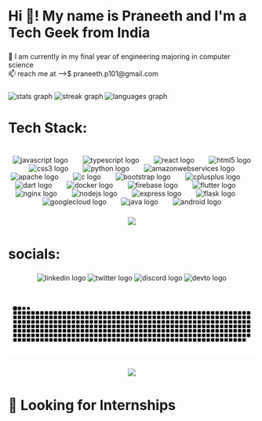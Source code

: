 <h1 align="left">Hi 👋! My name is Praneeth and I'm a Tech Geek from India</h1>

###

<p align="left">👀 I am currently in my final year of engineering majoring in computer science<br>📫 reach me at -->$ praneeth.p101@gmail.com</p>

###

<div align="left">
  <img src="https://github-readme-stats.vercel.app/api?username=praneethp07&hide_title=false&hide_rank=true&show_icons=true&include_all_commits=true&count_private=true&disable_animations=false&theme=dark&locale=en&hide_border=true" height="150" alt="stats graph"  />
  <img src="https://streak-stats.demolab.com?user=praneethp07&locale=en&mode=daily&theme=dracula&hide_border=true&border_radius=5" height="150" alt="streak graph"  />
  <img src="https://github-readme-stats.vercel.app/api/top-langs?username=praneethp07&locale=en&hide_title=false&layout=compact&card_width=320&langs_count=5&theme=tokyonight&hide_border=true" height="150" alt="languages graph"  />
</div>

###

<h1 align="left">Tech Stack:</h1>

###

<br clear="both">

<div align="center">
  <img src="https://cdn.jsdelivr.net/gh/devicons/devicon/icons/javascript/javascript-original.svg" height="44" alt="javascript logo"  />
  <img width="22" />
  <img src="https://cdn.jsdelivr.net/gh/devicons/devicon/icons/typescript/typescript-original.svg" height="44" alt="typescript logo"  />
  <img width="22" />
  <img src="https://cdn.jsdelivr.net/gh/devicons/devicon/icons/react/react-original.svg" height="44" alt="react logo"  />
  <img width="22" />
  <img src="https://cdn.jsdelivr.net/gh/devicons/devicon/icons/html5/html5-original.svg" height="44" alt="html5 logo"  />
  <img width="22" />
  <img src="https://cdn.jsdelivr.net/gh/devicons/devicon/icons/css3/css3-original.svg" height="44" alt="css3 logo"  />
  <img width="22" />
  <img src="https://cdn.jsdelivr.net/gh/devicons/devicon/icons/python/python-original.svg" height="44" alt="python logo"  />
  <img width="22" />
  <img src="https://cdn.jsdelivr.net/gh/devicons/devicon/icons/amazonwebservices/amazonwebservices-original.svg" height="44" alt="amazonwebservices logo"  />
  <img width="22" />
  <img src="https://cdn.jsdelivr.net/gh/devicons/devicon/icons/apache/apache-original.svg" height="44" alt="apache logo"  />
  <img width="22" />
  <img src="https://cdn.jsdelivr.net/gh/devicons/devicon/icons/c/c-original.svg" height="44" alt="c logo"  />
  <img width="22" />
  <img src="https://cdn.jsdelivr.net/gh/devicons/devicon/icons/bootstrap/bootstrap-original.svg" height="44" alt="bootstrap logo"  />
  <img width="22" />
  <img src="https://cdn.jsdelivr.net/gh/devicons/devicon/icons/cplusplus/cplusplus-original.svg" height="44" alt="cplusplus logo"  />
  <img width="22" />
  <img src="https://cdn.jsdelivr.net/gh/devicons/devicon/icons/dart/dart-original.svg" height="44" alt="dart logo"  />
  <img width="22" />
  <img src="https://cdn.jsdelivr.net/gh/devicons/devicon/icons/docker/docker-original.svg" height="44" alt="docker logo"  />
  <img width="22" />
  <img src="https://cdn.jsdelivr.net/gh/devicons/devicon/icons/firebase/firebase-plain.svg" height="44" alt="firebase logo"  />
  <img width="22" />
  <img src="https://cdn.jsdelivr.net/gh/devicons/devicon/icons/flutter/flutter-original.svg" height="44" alt="flutter logo"  />
  <img width="22" />
  <img src="https://cdn.jsdelivr.net/gh/devicons/devicon/icons/nginx/nginx-original.svg" height="44" alt="nginx logo"  />
  <img width="22" />
  <img src="https://cdn.jsdelivr.net/gh/devicons/devicon/icons/nodejs/nodejs-original.svg" height="44" alt="nodejs logo"  />
  <img width="22" />
  <img src="https://skillicons.dev/icons?i=express" height="44" alt="express logo"  />
  <img width="22" />
  <img src="https://skillicons.dev/icons?i=flask" height="44" alt="flask logo"  />
  <img width="22" />
  <img src="https://skillicons.dev/icons?i=gcp" height="44" alt="googlecloud logo"  />
  <img width="22" />
  <img src="https://skillicons.dev/icons?i=java" height="44" alt="java logo"  />
  <img width="22" />
  <img src="https://cdn.simpleicons.org/android/3DDC84" height="44" alt="android logo"  />
</div>

###

<div align="center">
  <img height="260" src="https://media.giphy.com/media/jTNG3RF6EwbkpD4LZx/giphy.gif"  />
</div>

###

<h1 align="left">socials:</h1>

###

<div align="center">
  <img src="https://raw.githubusercontent.com/maurodesouza/profile-readme-generator/master/src/assets/icons/social/linkedin/default.svg" width="52" height="40" alt="linkedin logo"  />
  <img src="https://raw.githubusercontent.com/maurodesouza/profile-readme-generator/master/src/assets/icons/social/twitter/default.svg" width="52" height="40" alt="twitter logo"  />
  <img src="https://raw.githubusercontent.com/maurodesouza/profile-readme-generator/master/src/assets/icons/social/discord/default.svg" width="52" height="40" alt="discord logo"  />
  <img src="https://raw.githubusercontent.com/maurodesouza/profile-readme-generator/master/src/assets/icons/social/devto/default.svg" width="52" height="40" alt="devto logo"  />
</div>

###

<br clear="both">

<img src="https://raw.githubusercontent.com/praneethp07/praneethp07/output/snake.svg" alt="Snake animation" />

###

<div align="center">
  <img src="https://profile-counter.glitch.me/praneethp07/count.svg?"  />
</div>

###
<h1 align="left">👀 Looking for Internships</h1>

###
